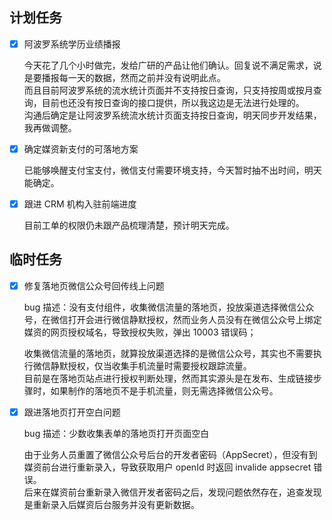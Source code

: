 ## 计划任务

- [x] 阿波罗系统学历业绩播报

  今天花了几个小时做完，发给广研的产品让他们确认。回复说不满足需求，说是要播报每一天的数据，然而之前并没有说明此点。  
  而且目前阿波罗系统的流水统计页面并不支持按日查询，只支持按周或按月查询，目前也还没有按日查询的接口提供，所以我这边是无法进行处理的。  
  沟通后确定是让阿波罗系统流水统计页面支持按日查询，明天同步开发结果，我再做调整。

- [x] 确定媒资新支付的可落地方案

  已能够唤醒支付宝支付，微信支付需要环境支持，今天暂时抽不出时间，明天能确定。

- [x] 跟进 CRM 机构入驻前端进度

  目前工单的权限仍未跟产品梳理清楚，预计明天完成。

## 临时任务

- [x] 修复落地页微信公众号回传线上问题

  bug 描述：没有支付组件，收集微信流量的落地页，投放渠道选择微信公众号，在微信打开会进行微信静默授权，然而业务人员没有在微信公众号上绑定媒资的网页授权域名，导致授权失败，弹出 10003 错误码；

  收集微信流量的落地页，就算投放渠道选择的是微信公众号，其实也不需要执行微信静默授权，仅当收集手机流量时需要授权跟踪流量。  
  目前是在落地页站点进行授权判断处理，然而其实源头是在发布、生成链接步骤时，如果制作的落地页不是手机流量，则无需选择微信公众号。

- [x] 跟进落地页打开空白问题

  bug 描述：少数收集表单的落地页打开页面空白

  由于业务人员重置了微信公众号后台的开发者密码（AppSecret），但没有到媒资前台进行重新录入，导致获取用户 openId 时返回 invalide appsecret 错误。  
  后来在媒资前台重新录入微信开发者密码之后，发现问题依然存在，追查发现是重新录入后媒资后台服务并没有更新数据。
